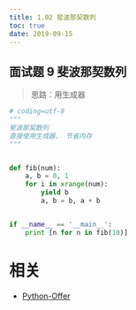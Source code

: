 ```yaml
---
title: 1.02 斐波那契数列
toc: true
date: 2019-09-15
---
```


## 面试题 9 斐波那契数列
> 思路：用生成器

```python
# coding=utf-8
"""
斐波那契数列
直接使用生成器， 节省内存
"""


def fib(num):
    a, b = 0, 1
    for i in xrange(num):
        yield b
        a, b = b, a + b


if __name__ == '__main__':
    print [n for n in fib(10)]

```



# 相关

- [Python-Offer](https://github.com/JushuangQiao/Python-Offer)
